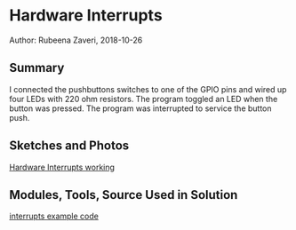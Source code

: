 #  Hardware Interrupts

Author: Rubeena Zaveri, 2018-10-26

## Summary

I connected the pushbuttons switches to one of the GPIO pins and wired up four LEDs with 220 ohm resistors. The program toggled an LED when the button was pressed. The program was interrupted to service the button push.


## Sketches and Photos

[Hardware Interrupts working](https://drive.google.com/file/d/1hWO4zJYPJ2j2V8Ztr86SSRDwUxfoH7Yq/view?usp=sharing)


## Modules, Tools, Source Used in Solution

[interrupts example code](https://github.com/espressif/esp-idf/tree/master/examples/peripherals/touch_pad_interrupt)

